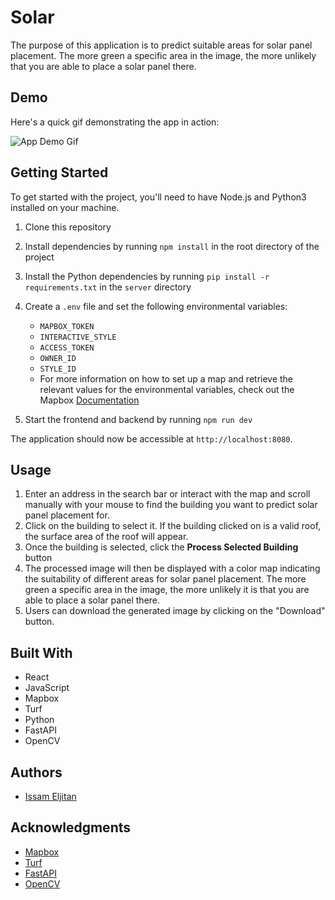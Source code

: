 # Solar

The purpose of this application is to predict suitable areas for solar panel placement. The more green a specific area in the image, the more unlikely that you are able to place a solar panel there.

## Demo

Here's a quick gif demonstrating the app in action:

![App Demo Gif](demo.gif)

## Getting Started

To get started with the project, you'll need to have Node.js and Python3 installed on your machine.

1. Clone this repository
2. Install dependencies by running `npm install` in the root directory of the project
3. Install the Python dependencies by running `pip install -r requirements.txt` in the `server` directory
4. Create a `.env` file and set the following environmental variables:

   - `MAPBOX_TOKEN`
   - `INTERACTIVE_STYLE`
   - `ACCESS_TOKEN`
   - `OWNER_ID`
   - `STYLE_ID`
   - For more information on how to set up a map and retrieve the relevant values for the environmental variables, check out the Mapbox [Documentation](https://docs.mapbox.com/mapbox-gl-js/guides/)

5. Start the frontend and backend by running `npm run dev`

The application should now be accessible at `http://localhost:8080`.

## Usage

1. Enter an address in the search bar or interact with the map and scroll manually with your mouse to find the building you want to predict solar panel placement for.
2. Click on the building to select it. If the building clicked on is a valid roof, the surface area of the roof will appear.
3. Once the building is selected, click the **Process Selected Building** button
4. The processed image will then be displayed with a color map indicating the suitability of different areas for solar panel placement. The more green a specific area in the image, the more unlikely it is that you are able to place a solar panel there.
5. Users can download the generated image by clicking on the "Download" button.

## Built With

- React
- JavaScript
- Mapbox
- Turf
- Python
- FastAPI
- OpenCV

## Authors

- [Issam Eljitan](https://github.com/issam-eljitan)

## Acknowledgments

- [Mapbox](https://www.mapbox.com/)
- [Turf](https://turfjs.org/)
- [FastAPI](https://fastapi.tiangolo.com/)
- [OpenCV](https://opencv.org/)
